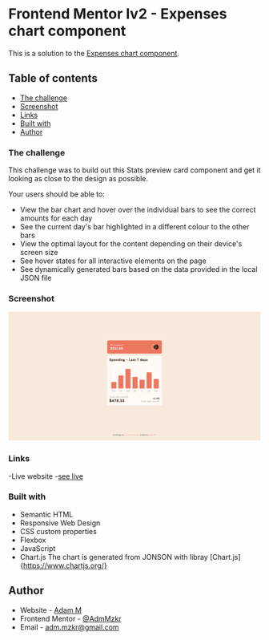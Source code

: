 # Frontend Mentor lv2 - Expenses chart component

This is a solution to the [Expenses chart component](https://www.frontendmentor.io/challenges/expenses-chart-component-e7yJBUdjwt). 

## Table of contents

- [The challenge](#the-challenge)
- [Screenshot](#screenshot)
- [Links](#links)
- [Built with](#built-with)
- [Author](#author)

### The challenge

This challenge was to build out this Stats preview card component and get it looking as close to the design as possible. 

Your users should be able to:
- View the bar chart and hover over the individual bars to see the correct amounts for each day
- See the current day's bar highlighted in a different colour to the other bars
- View the optimal layout for the content depending on their device's screen size
- See hover states for all interactive elements on the page
- See dynamically generated bars based on the data provided in the local JSON file

### Screenshot
![](images/screen.png)

### Links 

-Live website -[see live](https://adammzkr.github.io/Front-End-Mentor-lvl2/expenses-chart-component/index.html)


### Built with
- Semantic HTML
- Responsive Web Design
- CSS custom properties 
- Flexbox
- JavaScript 
- Chart.js
The chart is generated from JONSON with libray [Chart.js]{https://www.chartjs.org/}

## Author

- Website - [Adam M](https://github.com/AdamMzkr)
- Frontend Mentor - [@AdmMzkr](https://www.frontendmentor.io/profile/AdamMzkr)
- Email - [adm.mzkr@gmail.com](adm.mzkr@gmail.com)

